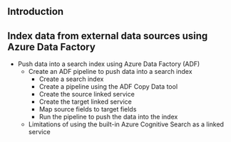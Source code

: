 ## Introduction
## Index data from external data sources using Azure Data Factory
  - Push data into a search index using Azure Data Factory (ADF)
    - Create an ADF pipeline to push data into a search index
      - Create a search index
      - Create a pipeline using the ADF Copy Data tool
      - Create the source linked service
      - Create the target linked service
      - Map source fields to target fields
      - Run the pipeline to push the data into the index
    - Limitations of using the built-in Azure Cognitive Search as a linked service